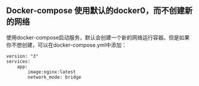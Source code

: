 ## Docker-compose 使用默认的docker0，而不创建新的网络

使用docker-compose启动服务，默认会创建一个新的网络运行容器。但是如果你不想创建，可以在docker-compose.yml中添加：

```shell
version: "3"
services:
	app:
		image:nginx:latest
		network_mode: bridge
```

